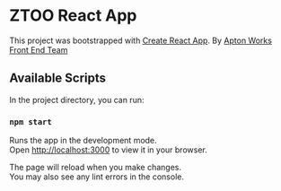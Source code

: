 # ZTOO React App

This project was bootstrapped with [Create React App](https://github.com/facebook/create-react-app).
By [Apton Works Front End Team](https://www.aptonworks.com) 

## Available Scripts

In the project directory, you can run:

### `npm start`

Runs the app in the development mode.\
Open [http://localhost:3000](http://localhost:3000) to view it in your browser.

The page will reload when you make changes.\
You may also see any lint errors in the console.